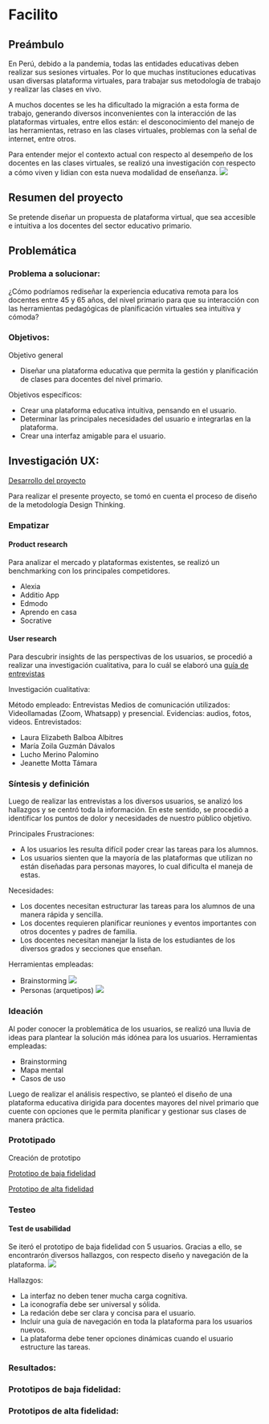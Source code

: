 # Facilito

## Preámbulo

En Perú, debido a la pandemia, todas las entidades educativas deben realizar sus sesiones virtuales. Por lo que muchas instituciones educativas usan diversas plataforma virtuales, para trabajar sus metodología de trabajo y realizar las clases en vivo.

A muchos docentes se les ha dificultado la migración a esta forma de trabajo, generando diversos inconvenientes con la interacción de las plataformas virtuales, entre ellos están: el desconocimiento del manejo de las herramientas, retraso en las clases virtuales, problemas con la señal de internet, entre otros.

Para entender mejor el contexto actual con respecto al desempeño de los docentes en las clases virtuales, se realizó una investigación con respecto a cómo viven y lidian con esta nueva modalidad de enseñanza.
![](img/primeros-hallazgos.png)

## Resumen del proyecto

Se pretende diseñar un propuesta de plataforma virtual, que sea accesible e intuitiva a los docentes del sector educativo primario. 

## Problemática

### Problema a solucionar:

¿Cómo podríamos rediseñar la experiencia educativa remota para los docentes entre 45 y 65 años, del nivel primario para que su interacción con las herramientas pedagógicas de planificación virtuales sea intuitiva y cómoda?

### Objetivos:
Objetivo general
* Diseñar una plataforma educativa que permita la gestión y planificación de clases para docentes del nivel primario.

Objetivos específicos:
* Crear una plataforma educativa intuitiva, pensando en el usuario.
* Determinar las principales necesidades del usuario e integrarlas en la plataforma.
* Crear una interfaz amigable para el usuario.

## Investigación UX:
[Desarrollo del proyecto](https://miro.com/app/board/o9J_kkqvhQM=/)

Para realizar el presente proyecto, se tomó en cuenta el proceso de diseño de la metodología Design Thinking.
### Empatizar

#### Product research
Para analizar el mercado y plataformas existentes, se realizó un benchmarking con los principales competidores. 
* Alexia
* Additio App
* Edmodo
* Aprendo en casa
* Socrative

#### User research
Para descubrir insights de las perspectivas de los usuarios, se procedió a realizar una investigación cualitativa, para lo cuál se elaboró una [guía de entrevistas](https://docs.google.com/document/d/12z27AUkap4gzTWGOrbGAbelZ4EAZLNISORewaj4JyhM/edit)

Investigación cualitativa: 

Método empleado: Entrevistas 
Medios de comunicación utilizados: Videollamadas (Zoom, Whatsapp) y presencial.
Evidencias: audios, fotos, videos.
Entrevistados:
* Laura Elizabeth Balboa Albitres
* María Zoila Guzmán Dávalos
* Lucho Merino Palomino
* Jeanette Motta Támara

### Síntesis y definición
Luego de realizar las entrevistas a los diversos usuarios, se analizó los hallazgos y se centró toda la información. En este sentido, se procedió a identificar los puntos de dolor y necesidades de nuestro público objetivo.

Principales Frustraciones: 
* A los usuarios les resulta difícil poder crear las tareas para los alumnos. 
* Los usuarios sienten que la mayoría de las plataformas que utilizan no están diseñadas para personas mayores, lo cual dificulta el maneja de estas.

Necesidades: 
* Los docentes necesitan estructurar las tareas para los alumnos de una manera rápida y sencilla.
* Los docentes requieren planificar reuniones y eventos importantes con otros docentes y padres de familia.
* Los docentes necesitan manejar la lista de los estudiantes de los diversos grados y secciones que enseñan.

Herramientas empleadas:
* Brainstorming
![](img/hallazgos.jpg)
* Personas (arquetipos)
![](img/arquetipos.jpg)

### Ideación 
Al poder conocer la problemática de los usuarios, se realizó una lluvia de ideas para plantear la solución más idónea para los usuarios. 
Herramientas empleadas: 
* Brainstorming 
* Mapa mental
* Casos de uso

Luego de realizar el análisis respectivo, se planteó el diseño de una plataforma educativa dirigida para docentes mayores del nivel primario que cuente con opciones que le permita planificar y gestionar sus clases de manera práctica.  

### Prototipado
Creación de prototipo

[Prototipo de baja fidelidad](https://www.figma.com/proto/Kkkqul3H8CcVUs2LlH5ewe/Mind-Blank?node-id=0%3A1)

[Prototipo de alta fidelidad](https://www.figma.com/proto/elL8K3OMhcDqgl5GVereGX/Mind-Blank---AF?node-id=0%3A1&scaling=min-zoom)

### Testeo
#### Test de usabilidad
Se iteró el prototipo de baja fidelidad con 5 usuarios. Gracias a ello, se encontrarón diversos hallazgos, con respecto diseño y navegación de la plataforma.
![](img/test.jpg)

Hallazgos:
* La interfaz no deben tener mucha carga cognitiva.
* La iconografía debe ser universal y sólida.
* La redación debe ser clara y concisa para el usuario.
* Incluir una guía de navegación en toda la plataforma para los usuarios nuevos.
* La plataforma debe tener opciones dinámicas cuando el usuario estructure las tareas.

### Resultados:

### Prototipos de baja fidelidad:

### Prototipos de alta fidelidad:
